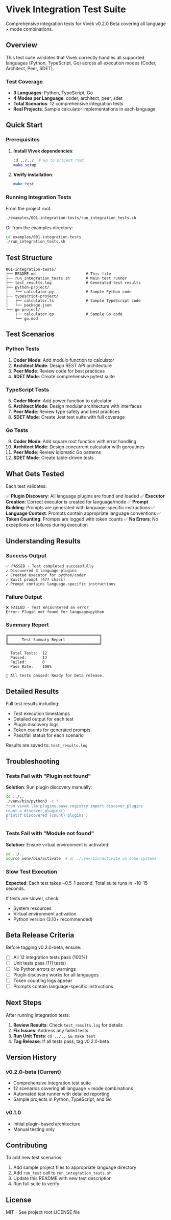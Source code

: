 # Vivek Integration Test Suite

Comprehensive integration tests for Vivek v0.2.0 Beta covering all language × mode combinations.

## Overview

This test suite validates that Vivek correctly handles all supported languages (Python, TypeScript, Go) across all execution modes (Coder, Architect, Peer, SDET).

### Test Coverage

- **3 Languages**: Python, TypeScript, Go
- **4 Modes per Language**: coder, architect, peer, sdet
- **Total Scenarios**: 12 comprehensive integration tests
- **Real Projects**: Sample calculator implementations in each language

## Quick Start

### Prerequisites

1. **Install Vivek dependencies**:
   ```bash
   cd ../../  # Go to project root
   make setup
   ```

2. **Verify installation**:
   ```bash
   make test
   ```

### Running Integration Tests

From the project root:

```bash
./examples/001-integration-tests/run_integration_tests.sh
```

Or from the examples directory:

```bash
cd examples/001-integration-tests
./run_integration_tests.sh
```

## Test Structure

```
001-integration-tests/
├── README.md                      # This file
├── run_integration_tests.sh       # Main test runner
├── test_results.log               # Generated test results
├── python-project/
│   └── calculator.py              # Sample Python code
├── typescript-project/
│   ├── calculator.ts              # Sample TypeScript code
│   └── package.json
└── go-project/
    ├── calculator.go              # Sample Go code
    └── go.mod
```

## Test Scenarios

### Python Tests

1. **Coder Mode**: Add modulo function to calculator
2. **Architect Mode**: Design REST API architecture
3. **Peer Mode**: Review code for best practices
4. **SDET Mode**: Create comprehensive pytest suite

### TypeScript Tests

5. **Coder Mode**: Add power function to calculator
6. **Architect Mode**: Design modular architecture with interfaces
7. **Peer Mode**: Review type safety and best practices
8. **SDET Mode**: Create Jest test suite with full coverage

### Go Tests

9. **Coder Mode**: Add square root function with error handling
10. **Architect Mode**: Design concurrent calculator with goroutines
11. **Peer Mode**: Review idiomatic Go patterns
12. **SDET Mode**: Create table-driven tests

## What Gets Tested

Each test validates:

✅ **Plugin Discovery**: All language plugins are found and loaded
✅ **Executor Creation**: Correct executor is created for language/mode
✅ **Prompt Building**: Prompts are generated with language-specific instructions
✅ **Language Context**: Prompts contain appropriate language conventions
✅ **Token Counting**: Prompts are logged with token counts
✅ **No Errors**: No exceptions or failures during execution

## Understanding Results

### Success Output

```
✅ PASSED - Test completed successfully
✓ Discovered 3 language plugins
✓ Created executor for python/coder
✓ Built prompt (477 chars)
✓ Prompt contains language-specific instructions
```

### Failure Output

```
❌ FAILED - Test encountered an error
Error: Plugin not found for language=python
```

### Summary Report

```
╔════════════════════════════════════════╗
║      Test Summary Report               ║
╚════════════════════════════════════════╝

  Total Tests:  12
  Passed:       12
  Failed:       0
  Pass Rate:    100%

🎉 All tests passed! Ready for beta release.
```

## Detailed Results

Full test results including:
- Test execution timestamps
- Detailed output for each test
- Plugin discovery logs
- Token counts for generated prompts
- Pass/fail status for each scenario

Results are saved to: `test_results.log`

## Troubleshooting

### Tests Fail with "Plugin not found"

**Solution**: Run plugin discovery manually:
```bash
cd ../..
./venv/bin/python3 -c "
from vivek.llm.plugins.base.registry import discover_plugins
count = discover_plugins()
print(f'Discovered {count} plugins')
"
```

### Tests Fail with "Module not found"

**Solution**: Ensure virtual environment is activated:
```bash
cd ../..
source venv/bin/activate  # or ./venv/bin/activate on some systems
```

### Slow Test Execution

**Expected**: Each test takes ~0.5-1 second. Total suite runs in ~10-15 seconds.

If tests are slower, check:
- System resources
- Virtual environment activation
- Python version (3.10+ recommended)

## Beta Release Criteria

Before tagging v0.2.0-beta, ensure:

- [ ] All 12 integration tests pass (100%)
- [ ] Unit tests pass (111 tests)
- [ ] No Python errors or warnings
- [ ] Plugin discovery works for all languages
- [ ] Token counting logs appear
- [ ] Prompts contain language-specific instructions

## Next Steps

After running integration tests:

1. **Review Results**: Check `test_results.log` for details
2. **Fix Issues**: Address any failed tests
3. **Run Unit Tests**: `cd ../.. && make test`
4. **Tag Release**: If all tests pass, tag v0.2.0-beta

## Version History

### v0.2.0-beta (Current)
- Comprehensive integration test suite
- 12 scenarios covering all language × mode combinations
- Automated test runner with detailed reporting
- Sample projects in Python, TypeScript, and Go

### v0.1.0
- Initial plugin-based architecture
- Manual testing only

## Contributing

To add new test scenarios:

1. Add sample project files to appropriate language directory
2. Add `run_test` call to `run_integration_tests.sh`
3. Update this README with new test description
4. Run full suite to verify

## License

MIT - See project root LICENSE file
